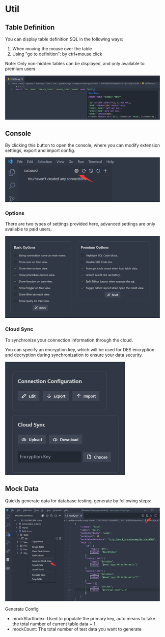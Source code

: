 # Util

## Table Definition

You can display table definition SQL in the following ways:

1. When moving the mouse over the table
2. Using "go to definition": by ctrl+mouse click

Note: Only non-hidden tables can be displayed, and only available to premium users

![](image/sql/1647176834109.png)

## Console

By clicking this button to open the console, where you can modify extension settings, export and import config.

![](image/console/1646791881361.png)

### Options

There are two types of settings provided here, advanced settings are only available to paid users.

![](image/console/1648456961090.png)

### Cloud Sync

To synchronize your connection information through the cloud.

You can specify an encryption key, which will be used for DES encryption and decryption during synchronization to ensure your data security.

![](image/console/1646792025769.jpg)

## Mock Data

Quickly generate data for database testing, generate by following steps:

![mockData](images/mockData.jpg)

Generate Config

- mockStartIndex: Used to populate the primary key, auto means to take the total number of current table data + 1.
- mockCount: The total number of test data you want to generate

